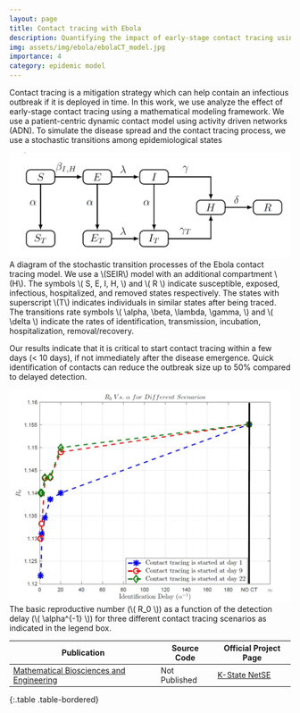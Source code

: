 ```yaml
---
layout: page
title: Contact tracing with Ebola
description: Quantifying the impact of early-stage contact tracing using activity driven networks
img: assets/img/ebola/ebolaCT_model.jpg
importance: 4
category: epidemic model
---
```


Contact tracing is a mitigation strategy which can help contain an infectious outbreak if it is deployed in time. In this work, we use analyze the effect of early-stage contact tracing using a mathematical modeling framework. We use a patient-centric dynamic contact model using activity driven networks (ADN). To simulate the disease spread and the contact tracing process, we use a stochastic transitions among epidemiological states

<div class="row justify-content-center">
  <div class="col-sm-8">
    <img class="img-fluid rounded z-depth-1" src="/assets/img/ebola/ebolaCT_model.jpg" alt="" title="Ebola contact tracing model"/>
  </div>
</div>
<div class="caption">
    A diagram of the stochastic transition processes of the Ebola contact tracing model. We use a \(SEIR\) model with an additional compartment \(H\). The symbols \( S, E, I, H, \) and \( R \) indicate susceptible, exposed, infectious, hospitalized, and removed states respectively. The states with superscript \(T\) indicates individuals in similar states after being traced. The transitions rate symbols \( \alpha, \beta, \lambda, \gamma, \) and \( \delta \) indicate the rates of identification, transmission, incubation, hospitalization, removal/recovery.
</div>

Our results indicate that it is critical to start contact tracing within a few days (< 10 days), if not immediately after the disease emergence. Quick identification of contacts can reduce the outbreak size up to 50% compared to delayed detection.

<div class="row justify-content-center">
  <div class="col-sm-8">
    <img class="img-fluid rounded z-depth-1" src="/assets/img/ebola/r0_vs_alpha.jpg" alt="" title="Basic reproductive number vs. identification delay"/>
  </div>
</div>
<div class="caption">
    The basic reproductive number (\( R_0 \)) as a function of the detection delay (\( \alpha^{-1} \)) for three different contact tracing scenarios as indicated in the legend box.
</div>

| Publication | Source Code | Official Project Page |
|-------------|----------|--------|
| [Mathematical Biosciences and Engineering](https://www.aimspress.com/article/10.3934/mbe.2018053) | Not Published | [K-State NetSE](https://ece.k-state.edu/netse/projects/science_projects/proj0.html) |
{:.table .table-bordered}

<!-- The work was published in Mathematical Biosciences and Engineering (MBE) journal which can be accessed via this [link](https://www.aimspress.com/article/10.3934/mbe.2018053). The official project page of the NetSE group can be found [here](https://www.ece.k-state.edu/netse/projects/sprojects/proj0.html). -->
